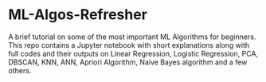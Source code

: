 # ML-Algos-Refresher
A brief tutorial on some of the most important ML Algorithms for beginners.
This repo contains a Jupyter notebook with short explanations along with full codes and their outputs on Linear Regression, Logistic Regression, PCA, DBSCAN, KNN, ANN, Apriori Algorithm, Naive Bayes algorithm and a few others.                        
